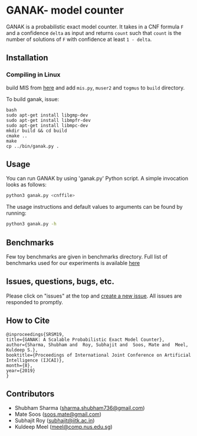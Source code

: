 # GANAK- model counter
GANAK is a probabilistic exact model counter. It takes in a CNF formula `F` and a confidence `delta` as input and returns `count` such that `count` is the number of solutions of `F` with confidence at least `1 - delta`.

## Installation

### Compiling in Linux

build MIS from [here](https://github.com/meelgroup/mis) and add `mis.py`, `muser2` and `togmus` to `build` directory.

To build ganak, issue:

```
bash
sudo apt-get install libgmp-dev
sudo apt-get install libmpfr-dev
sudo apt-get install libmpc-dev
mkdir build && cd build
cmake ..
make
cp ../bin/ganak.py .
```


## Usage
You can run GANAK by using 'ganak.py' Python script. A simple invocation looks as follows:
```bash
python3 ganak.py <cnffile>
```

The usage instructions and default values to arguments can be found by running:
```bash
python3 ganak.py -h
```

## Benchmarks
Few toy benchmarks are given in benchmarks directory. Full list of benchmarks used for our experiments is available [here](https://drive.google.com/file/d/15dUJI55drFH_0-4-qWjoF_YR0amb3xnK/view?usp=sharing)

## Issues, questions, bugs, etc.
Please click on "issues" at the top and [create a new issue](https://github.com/meelgroup/ganak/issues). All issues are responded to promptly.

## How to Cite
```
@inproceedings{SRSM19,
title={GANAK: A Scalable Probabilistic Exact Model Counter},
author={Sharma, Shubham and  Roy, Subhajit and  Soos, Mate and  Meel, Kuldeep S.},
booktitle={Proceedings of International Joint Conference on Artificial Intelligence (IJCAI)},
month={8},
year={2019}
}
```

## Contributors
  * Shubham Sharma (sharma.shubham736@gmail.com)
  * Mate Soos (soos.mate@gmail.com)
  * Subhajit Roy (subhajit@iitk.ac.in)
  * Kuldeep Meel (meel@comp.nus.edu.sg)
